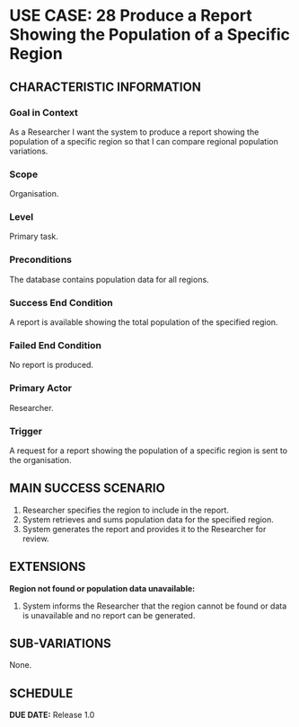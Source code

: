 # USE CASE: 28 Produce a Report Showing the Population of a Specific Region

## CHARACTERISTIC INFORMATION

### Goal in Context
As a Researcher I want the system to produce a report showing the population of a specific region so that I can compare regional population variations.

### Scope
Organisation.

### Level
Primary task.

### Preconditions
The database contains population data for all regions.

### Success End Condition
A report is available showing the total population of the specified region.

### Failed End Condition
No report is produced.

### Primary Actor
Researcher.

### Trigger
A request for a report showing the population of a specific region is sent to the organisation.

## MAIN SUCCESS SCENARIO
1. Researcher specifies the region to include in the report.
2. System retrieves and sums population data for the specified region.
3. System generates the report and provides it to the Researcher for review.

## EXTENSIONS
**Region not found or population data unavailable:**
1. System informs the Researcher that the region cannot be found or data is unavailable and no report can be generated.

## SUB-VARIATIONS
None.

## SCHEDULE
**DUE DATE:** Release 1.0
